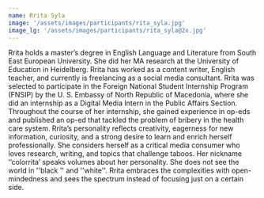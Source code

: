 ```yaml
---
name: Rrita Syla
image: '/assets/images/participants/rita_syla.jpg'
image_lg: '/assets/images/participants/rita_syla@2x.jpg'
---
```


Rrita holds a master’s degree in English Language and Literature from South East European University. She did her MA research at the University of Education in Heidelberg. Rrita has worked as a content writer, English teacher, and currently is freelancing as a social media consultant. 
Rrita was selected to participate in the Foreign National Student Internship Program (FNSIP) by the U. S. Embassy of North Republic of Macedonia, where she did an internship as a Digital Media Intern in the Public Affairs Section. Throughout the course of her internship, she gained experience in op-eds and published an op-ed that tackled the problem of bribery in the health care system. 
Rrita’s personality reflects creativity, eagerness for new information, curiosity, and a strong desire to learn and enrich herself professionally. She considers herself as a critical media consumer who loves research, writing, and topics that challenge taboos. Her nickname ‘’colorrita’ speaks volumes about her personality. She does not see the world in ''black '' and ''white''. Rrita embraces the complexities with open-mindedness and sees the spectrum instead of focusing just on a certain side. 